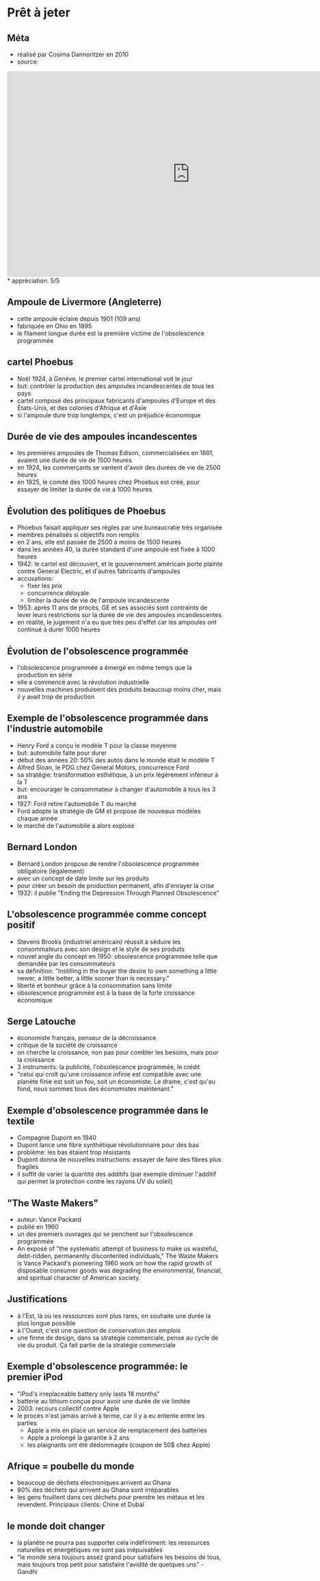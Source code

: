 # Prêt à jeter

## Méta
* réalisé par Cosima Dannoritzer en 2010
* source: 
<iframe width="853" height="480" src="http://www.youtube.com/embed/J-XGn32vYQU" frameborder="0" allowfullscreen></iframe>
* appréciation: 5/5

## Ampoule de Livermore (Angleterre) 
* cette ampoule éclaire depuis 1901 (109 ans)
* fabriquée en Ohio en 1895
* le filament longue durée est la première victime de l'obsolescence programmée

## cartel Phoebus
* Noël 1924, à Genève, le premier cartel international voit le jour
* but: contrôler la production des ampoules incandescentes de tous les pays
* cartel composé des principaux fabricants d'ampoules d'Europe et des États-Unis, et des colonies d'Afrique et d'Asie
* si l'ampoule dure trop longtemps, c'est un préjudice économique

## Durée de vie des ampoules incandescentes
* les premières ampoules de Thomas Edison, commercialisées en 1881, avaient une durée de vie de 1500 heures
* en 1924, les commerçants se vantent d'avoir des durées de vie de 2500 heures
* en 1925, le comité des 1000 heures chez Phoebus est créé, pour essayer de limiter la durée de vie à 1000 heures

## Évolution des politiques de Phoebus
* Phoebus faisait appliquer ses règles par une bureaucratie très organisée
* membres pénalisés si objectifs non remplis
* en 2 ans, elle est passée de 2500 à moins de 1500 heures
* dans les années 40, la durée standard d'une ampoule est fixée à 1000 heures
* 1942: le cartel est découvert, et le gouvernement américain porte plainte contre General Electric, et d'autres fabricants d'ampoules
* accusations: 
  * fixer les prix
  * concurrence déloyale
  * limiter la durée de vie de l'ampoule incandescente
* 1953: après 11 ans de procès, GE et ses associés sont contraints de lever leurs restrictions sur la durée de vie des ampoules incandescentes
* en réalité, le jugement n'a eu que très peu d'effet car les ampoules ont continué à durer 1000 heures

## Évolution de l'obsolescence programmée
* l'obsolescence programmée a émergé en même temps que la production en série
* elle a commencé avec la révolution industrielle
* nouvelles machines produisent des produits beaucoup moins cher, mais il y avait trop de production

## Exemple de l'obsolescence programmée dans l'industrie automobile
* Henry Ford a conçu le modèle T pour la classe moyenne
* but: automobile faite pour durer
* début des années 20: 50% des autos dans le monde était le modèle T
* Alfred Sloan, le PDG chez General Motors, concurrence Ford
* sa stratégie: transformation esthétique, à un prix légèrement inférieur à la T
* but: encourager le consommateur à changer d'automobile à tous les 3 ans
* 1927: Ford retire l'automobile T du marché
* Ford adopte la stratégie de GM et propose de nouveaux modèles chaque année
* le marché de l'automobile a alors explosé

## Bernard London
* Bernard London propose de rendre l'obsolescence programmée obligatoire (légalement)
* avec un concept de date limite sur les produits
* pour créer un besoin de production permanent, afin d'enrayer la crise
* 1932: il publie "Ending the Depression Through Planned Obsolescence"

## L'obsolescence programmée comme concept positif
* Stevens Brooks (industriel américain) réussit à séduire les consommateurs avec son design et le style de ses produits
* nouvel angle du concept en 1950: obsolescence programmée telle que demandée par les consommateurs
* sa définition: "Instilling in the buyer the desire to own something a little newer, a little better, a little sooner than is necessary."
* liberté et bonheur grâce à la consommation sans limite
* obsolescence programmée est à la base de la forte croissance économique

## Serge Latouche
* économiste français, penseur de la décroissance
* critique de la société de croissance
* on cherche la croissance, non pas pour combler les besoins, mais pour la croissance
* 3 instruments: la publicité, l'obsolescence programmée, le crédit
* "celui qui croît qu'une croissance infinie est compatible avec une planète finie est soit un fou, soit un économiste. Le drame, c'est qu'au fond, nous sommes tous des économistes maintenant."

## Exemple d'obsolescence programmée dans le textile
* Compagnie Dupont en 1940
* Dupont lance une fibre synthétique révolutionnaire pour des bas
* problème: les bas étaient trop résistants
* Dupont donna de nouvelles instructions: essayer de faire des fibres plus fragiles
* il suffit de varier la quantité des additifs (par exemple diminuer l'additif qui permet la protection contre les rayons UV du soleil)

## "The Waste Makers"
* auteur: Vance Packard
* publié en 1960
* un des premiers ouvrages qui se penchent sur l'obsolescence programmée
* An exposé of "the systematic attempt of business to make us wasteful, debt-ridden, permanently discontented individuals," The Waste Makers is Vance Packard's pioneering 1960 work on how the rapid growth of disposable consumer goods was degrading the environmental, financial, and spiritual character of American society.

## Justifications
* à l'Est, là où les ressources sont plus rares, on souhaite une durée la plus longue possible
* à l'Ouest, c'est une question de conservation des emplois
* une firme de design, dans sa stratégie commerciale, pense au cycle de vie du produit. Ça fait partie de la stratégie commerciale

## Exemple d'obsolescence programmée: le premier iPod
* "iPod's irreplaceable battery only lasts 18 months"
* batterie au lithium conçue pour avoir une durée de vie limitée
* 2003: recours collectif contre Apple
* le procès n'est jamais arrivé à terme, car il y a eu entente entre les parties
  * Apple a mis en place un service de remplacement des batteries
  * Apple a prolongé la garantie à 2 ans
  * les plaignants ont été dédommagés (coupon de 50$ chez Apple)

## Afrique = poubelle du monde
* beaucoup de déchets électroniques arrivent au Ghana
* 80% des déchets qui arrivent au Ghana sont irréparables
* les gens fouillent dans ces déchets pour prendre les métaux et les revendent. Principaux clients: Chine et Dubaï

## le monde doit changer
* la planète ne pourra pas supporter cela indéfiniment: les ressources naturelles et énergétiques ne sont pas inépuisables
* "le monde sera toujours assez grand pour satisfaire les besoins de tous, mais toujours trop petit pour satisfaire l'avidité de quelques uns" - Gandhi